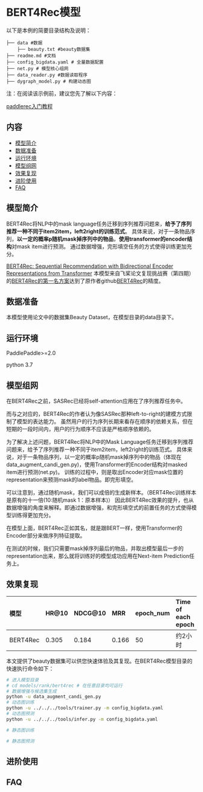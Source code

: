 # BERT4Rec模型

以下是本例的简要目录结构及说明： 

```
├── data #数据
    ├── beauty.txt #beauty数据集
├── readme.md #文档
├── config_bigdata.yaml # 全量数据配置
├── net.py # 模型核心组网
├── data_reader.py #数据读取程序
├── dygraph_model.py # 构建动态图
```

注：在阅读该示例前，建议您先了解以下内容：

[paddlerec入门教程](https://github.com/PaddlePaddle/PaddleRec/blob/master/README.md)

## 内容

- [模型简介](#模型简介)
- [数据准备](#数据准备)
- [运行环境](#运行环境)
- [模型组网](#模型组网)
- [效果复现](#效果复现)
- [进阶使用](#进阶使用)
- [FAQ](#FAQ)


## 模型简介
BERT4Rec将NLP中的mask language任务迁移到序列推荐问题来，**给予了序列推荐一种不同于item2item，left2right的训练范式**。
具体来说，对于一条物品序列，**以一定的概率p随机mask掉序列中的物品**，**使用transformer的encoder结构**对mask item进行预测。
通过数据增强，完形填空任务的方式使得训练更加充分。

[BERT4Rec: Sequential Recommendation with Bidirectional Encoder Representations from Transformer](https://dl.acm.org/doi/abs/10.1145/3357384.3357895)
本模型来自飞桨论文复现挑战赛（第四期）的[BERT4Rec的第一名方案](https://aistudio.baidu.com/aistudio/projectdetail/2558070)达到了原作者github[BERT4Rec](https://github.com/FeiSun/BERT4Rec)的精度。

## 数据准备
本模型使用论文中的数据集Beauty Dataset，在模型目录的data目录下。

## 运行环境
PaddlePaddle>=2.0

python 3.7

## 模型组网
在BERT4Rec之前，SASRec已经将self-attention应用在了序列推荐任务中。

而与之对应的，BERT4Rec的作者认为像SASRec那种left-to-right的建模方式限制了模型的表达能力。 虽然用户的行为序列长期来看存在顺序的依赖关系，但在短期的一段时间内，用户的行为顺序不应该是严格顺序依赖的。

为了解决上述问题，BERT4Rec将NLP中的Mask Language任务迁移到序列推荐问题来，给予了序列推荐一种不同于item2item，left2right的训练范式。 
具体来说，对于一条物品序列，以一定的概率p随机mask掉序列中的物品（体现在data_augment_candi_gen.py)，使用Transformer的Encoder结构对masked item进行预测(net.py)。
训练的过程中，则是取出Encoder对应mask位置的representation来预测mask的label物品。即完形填空。

可以注意到，通过随机mask，我们可以成倍的生成新样本。（BERT4Rec训练样本是原有的十一倍(10:随机mask 1：原本样本)） 因此BERT4Rec效果的提升，也从数据增强的角度来解释。即通过数据增强，和完形填空式的前置任务的方式使得模型训练得更加充分。

在模型上面，BERT4Rec正如其名，就是跟BERT一样，使用Transformer的Encoder部分来做序列特征提取。

在测试的时候，我们只需要mask掉序列最后的物品，并取出模型最后一步的representation出来，那么就将训练好的模型成功应用在Next-item Prediction任务上。

## 效果复现
| 模型 | HR@10 | NDCG@10 | MRR | epoch_num| Time of each epoch |
| :------| :------ |:------ | :------ | :------| :------ | 
| BERT4Rec | 0.305 | 0.184 | 0.166 | 50 | 约2小时 |

本文提供了beauty数据集可以供您快速体验及其复现。在BERT4Rec模型目录的快速执行命令如下： 

```bash
# 进入模型目录
# cd models/rank/bert4rec # 在任意目录均可运行
# 数据增强与候选集生成
python -u data_augment_candi_gen.py 
# 动态图训练
python -u ../../../tools/trainer.py -m config_bigdata.yaml 
# 动态图预测
python -u ../../../tools/infer.py -m config_bigdata.yaml 

# 静态图训练

# 静态图预测

``` 

## 进阶使用
  
## FAQ

